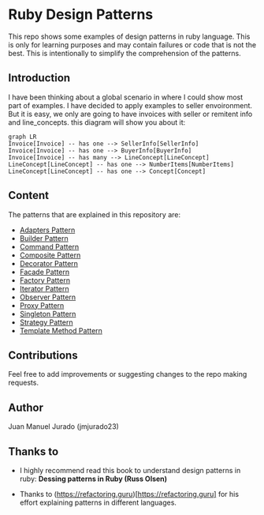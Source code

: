 # Ruby Design Patterns

This repo shows some examples of design patterns in ruby language. This is only for learning purposes and may contain failures or code that is not the best. This is intentionally to simplify the comprehension of the patterns.

## Introduction

I have been thinking about a global scenario in where I could show most part of examples. I have decided to apply examples to seller envoironment. But it is easy, we only are going to have invoices with seller or remitent info and line_concepts. this diagram will show you about it:

```mermaid
graph LR
Invoice[Invoice] -- has one --> SellerInfo[SellerInfo]
Invoice[Invoice] -- has one --> BuyerInfo[BuyerInfo]
Invoice[Invoice] -- has many --> LineConcept[LineConcept]
LineConcept[LineConcept] -- has one --> NumberItems[NumberItems]
LineConcept[LineConcept] -- has one --> Concept[Concept]
```

## Content

The patterns that are explained in this repository are:

* [Adapters Pattern](./adapters-pattern)
* [Builder Pattern](./builder-pattern)
* [Command Pattern](./command-pattern)
* [Composite Pattern](./composite-pattern)
* [Decorator Pattern](./decorator-pattern)
* [Facade Pattern](./facade-pattern)
* [Factory Pattern](./factory-pattern)
* [Iterator Pattern](./iterator-pattern)
* [Observer Pattern](./observer-pattern)
* [Proxy Pattern](./proxy-pattern)
* [Singleton Pattern](./singleton-pattern)
* [Strategy Pattern](./strategy-pattern)
* [Template Method Pattern](./template-method-pattern)

## Contributions

Feel free to add improvements or suggesting changes to the repo making requests.

## Author

Juan Manuel Jurado (jmjurado23)

## Thanks to

* I highly recommend read this book to understand design patterns in ruby: **Dessing patterns in Ruby (Russ Olsen)**

* Thanks to (https://refactoring.guru)[https://refactoring.guru] for his effort explaining patterns in different languages.